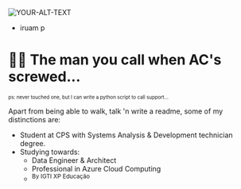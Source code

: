 <picture float="left">
 <source media="(prefers-color-scheme: dark)" srcset="https://i.imgur.com/Q0Z955U.png">
 <source media="(prefers-color-scheme: light)" srcset="https://i.imgur.com/RzfgIR1.png">
 <img alt="YOUR-ALT-TEXT" src="https://i.imgur.com/Q0Z955U.png"">
</picture>

* iruam p


# 👨‍💻 The man you call when AC's screwed...
<sup><sub>ps: never touched one, but I can write a python script to call support...</sub></sup>

Apart from being able to walk, talk 'n write a readme, some of my distinctions are:
* Student at CPS with Systems Analysis & Development technician degree.
* Studying towards:
  - Data Engineer & Architect
  - Professional in Azure Cloud Computing
  - <sup>By IGTI XP Educação</sup>




